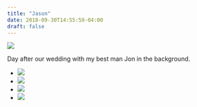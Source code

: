 ```yaml
---
title: "Jason"
date: 2018-09-30T14:55:59-04:00
draft: false
---
```


<img src="/photos/jason_garber/wedding.jpg"/>

Day after our wedding with my best man Jon in the background.

<ul class="gallery">
  <li><img src="/photos/jason_garber/430_0917.jpg"/></li>
  <li><img src="/photos/jason_garber/286445693_c663b4e3a9_o.jpg"/></li>
  <li><img src="/photos/jason_garber/303249373_d2667dd766_o.jpg"/></li>
  <li><img src="/photos/jason_garber/matt.jpg"/></li> 
</ul>

